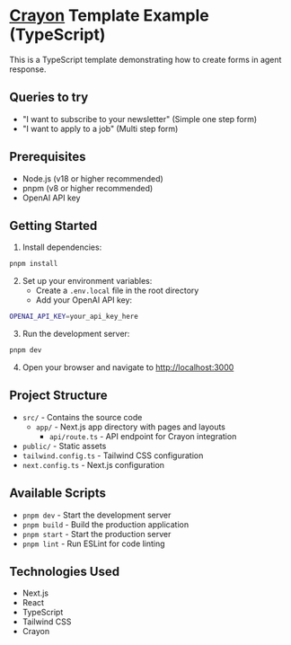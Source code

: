 # [Crayon](https://crayonai.org) Template Example (TypeScript)

This is a TypeScript template demonstrating how to create forms in agent response.

## Queries to try

- "I want to subscribe to your newsletter" (Simple one step form)
- "I want to apply to a job" (Multi step form)

## Prerequisites

- Node.js (v18 or higher recommended)
- pnpm (v8 or higher recommended)
- OpenAI API key

## Getting Started

1. Install dependencies:

```bash
pnpm install
```

2. Set up your environment variables:
   - Create a `.env.local` file in the root directory
   - Add your OpenAI API key:

```bash
OPENAI_API_KEY=your_api_key_here
```

3. Run the development server:

```bash
pnpm dev
```

4. Open your browser and navigate to [http://localhost:3000](http://localhost:3000)

## Project Structure

- `src/` - Contains the source code
  - `app/` - Next.js app directory with pages and layouts
    - `api/route.ts` - API endpoint for Crayon integration
- `public/` - Static assets
- `tailwind.config.ts` - Tailwind CSS configuration
- `next.config.ts` - Next.js configuration

## Available Scripts

- `pnpm dev` - Start the development server
- `pnpm build` - Build the production application
- `pnpm start` - Start the production server
- `pnpm lint` - Run ESLint for code linting

## Technologies Used

- Next.js
- React
- TypeScript
- Tailwind CSS
- Crayon
